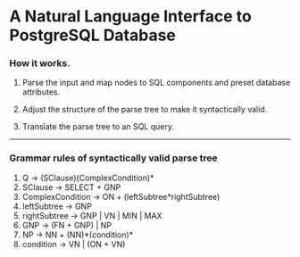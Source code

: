 # A Natural Language Interface to PostgreSQL Database

### How it works.
1. Parse the input and map nodes to SQL components and preset database attributes.

2. Adjust the structure of the parse tree to make it syntactically valid.

3. Translate the parse tree to an SQL query.

******

### Grammar rules of syntactically valid parse tree

1. Q -> (SClause)(ComplexCondition)\*
2. SClause -> SELECT + GNP
3. ComplexCondition -> ON + (leftSubtree\*rightSubtree)
4. leftSubtree -> GNP
5. rightSubtree -> GNP | VN | MIN | MAX
6. GNP -> (FN + GNP) | NP
7. NP -> NN + (NN)\*(condition)\*
8. condition -> VN | (ON + VN)